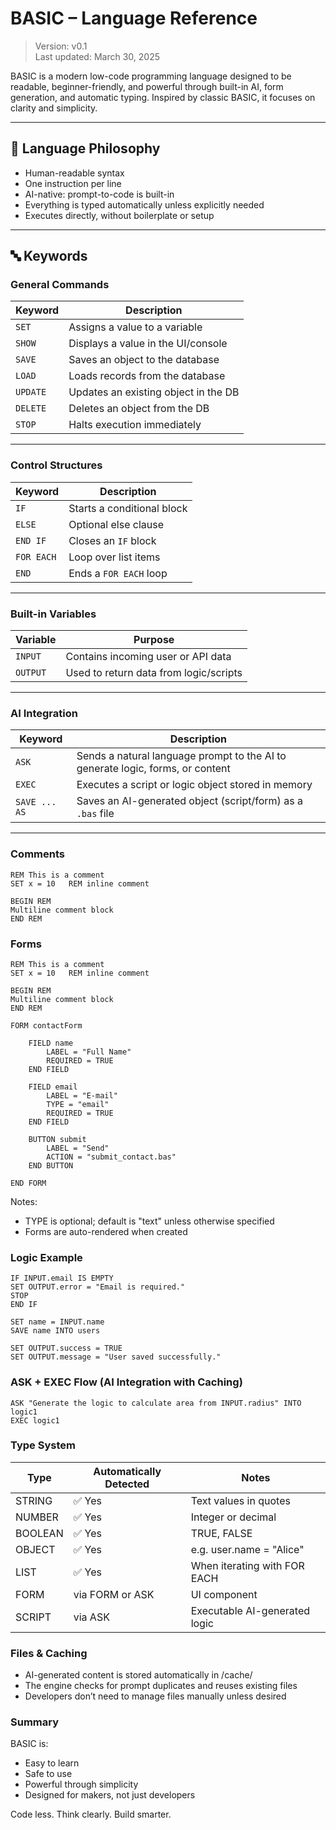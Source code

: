 # BASIC – Language Reference

> Version: v0.1  
> Last updated: March 30, 2025

BASIC is a modern low-code programming language designed to be readable, beginner-friendly, and powerful through built-in AI, form generation, and automatic typing. Inspired by classic BASIC, it focuses on clarity and simplicity.

---

## 🧠 Language Philosophy

- Human-readable syntax
- One instruction per line
- AI-native: prompt-to-code is built-in
- Everything is typed automatically unless explicitly needed
- Executes directly, without boilerplate or setup

---

## 🔤 Keywords

### General Commands

| Keyword   | Description                          |
|-----------|--------------------------------------|
| `SET`     | Assigns a value to a variable        |
| `SHOW`    | Displays a value in the UI/console   |
| `SAVE`    | Saves an object to the database      |
| `LOAD`    | Loads records from the database      |
| `UPDATE`  | Updates an existing object in the DB |
| `DELETE`  | Deletes an object from the DB        |
| `STOP`    | Halts execution immediately          |

---

### Control Structures

| Keyword      | Description                              |
|--------------|------------------------------------------|
| `IF`         | Starts a conditional block               |
| `ELSE`       | Optional else clause                     |
| `END IF`     | Closes an `IF` block                     |
| `FOR EACH`   | Loop over list items                     |
| `END`        | Ends a `FOR EACH` loop                   |

---

### Built-in Variables

| Variable | Purpose                                  |
|----------|------------------------------------------|
| `INPUT`  | Contains incoming user or API data       |
| `OUTPUT` | Used to return data from logic/scripts   |

---

### AI Integration

| Keyword  | Description                                                |
|----------|------------------------------------------------------------|
| `ASK`    | Sends a natural language prompt to the AI to generate logic, forms, or content |
| `EXEC`   | Executes a script or logic object stored in memory         |
| `SAVE ... AS` | Saves an AI-generated object (script/form) as a `.bas` file |

---

### Comments
```basic
REM This is a comment
SET x = 10   REM inline comment

BEGIN REM
Multiline comment block
END REM
```

### Forms
```basic
REM This is a comment
SET x = 10   REM inline comment

BEGIN REM
Multiline comment block
END REM

FORM contactForm

    FIELD name
        LABEL = "Full Name"
        REQUIRED = TRUE
    END FIELD

    FIELD email
        LABEL = "E-mail"
        TYPE = "email"
        REQUIRED = TRUE
    END FIELD

    BUTTON submit
        LABEL = "Send"
        ACTION = "submit_contact.bas"
    END BUTTON

END FORM
```

Notes:
- TYPE is optional; default is "text" unless otherwise specified
- Forms are auto-rendered when created

### Logic Example

```basic
IF INPUT.email IS EMPTY
SET OUTPUT.error = "Email is required."
STOP
END IF

SET name = INPUT.name
SAVE name INTO users

SET OUTPUT.success = TRUE
SET OUTPUT.message = "User saved successfully."
```

### ASK + EXEC Flow (AI Integration with Caching)

```basic
ASK "Generate the logic to calculate area from INPUT.radius" INTO logic1
EXEC logic1
```

### Type System

| Type     | Automatically Detected | Notes                        |
|----------|------------------------|------------------------------|
| STRING   | ✅ Yes                 | Text values in quotes        |
| NUMBER   | ✅ Yes                 | Integer or decimal           |
| BOOLEAN  | ✅ Yes                 | TRUE, FALSE                  |
| OBJECT   | ✅ Yes                 | e.g. user.name = "Alice"     |
| LIST     | ✅ Yes                 | When iterating with FOR EACH |
| FORM     | via FORM or ASK        | UI component                 |
| SCRIPT   | via ASK                | Executable AI-generated logic|

### Files & Caching
- AI-generated content is stored automatically in /cache/
- The engine checks for prompt duplicates and reuses existing files
- Developers don’t need to manage files manually unless desired

### Summary

BASIC is:
- Easy to learn
- Safe to use
- Powerful through simplicity
- Designed for makers, not just developers

Code less. Think clearly. Build smarter.
